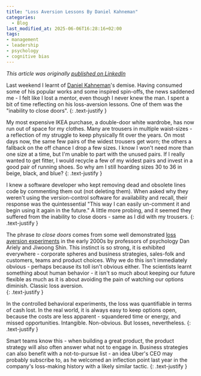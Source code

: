 ```yaml
---
title: "Loss Aversion Lessons By Daniel Kahneman"
categories:
  - Blog
last_modified_at: 2025-06-06T16:28:16+02:00
tags:
- management
- leadership
- psychology
- cognitive bias
---
```


*This article was originally [published on LinkedIn][li]*


Last weekend I learnt of [Daniel Kahneman][wiki]'s demise. Having consumed some of his popular works and some inspired spin-offs, the news saddened me - I felt like I lost a mentor, even though I never knew the man. I spent a bit of time reflecting on his loss-aversion lessons. One of them was the "inability to close doors".
{: .text-justify }

My most expensive IKEA purchase, a double-door white wardrobe, has now run out of space for my clothes. Many are trousers in multiple waist-sizes - a reflection of my struggle to keep physically fit over the years. On most days now, the same few pairs of the widest trousers get worn; the others a fallback on the off chance I drop a few sizes. I know I won't need more than one size at a time, but I'm unable to part with the unused pairs. If I really wanted to get fitter, I would recycle a few of my widest pairs and invest in a good pair of running shoes. So why am I still hoarding sizes 30 to 36 in beige, black, and blue?
{: .text-justify }

I knew a software developer who kept removing dead and obsolete lines code by commenting them out (not deleting them). When asked why they weren't using the version-control software for availability and recall, their response was the quintessential "This way I can easily un-comment it and begin using it again in the future." A little more probing, and it seemed they suffered from the inability to close doors - same as I did with my trousers.
{: .text-justify }

The phrase *to close doors* comes from some well demonstrated [loss aversion experiments][mit] in the early 2000s by professors of psychology Dan Ariely and Jiwoong Shin. This instinct is so strong, it is exhibited everywhere - corporate spheres and business strategies, sales-folk and customers, teams and product choices. Why we do this isn't immediately obvious - perhaps because its toll isn't obvious either. The scientists learnt something about human behavior - it isn't so much about keeping our future flexible as much as it is about avoiding the pain of watching our options diminish. Classic loss aversion.  
{: .text-justify }

In the controlled behavioral experiments, the loss was quantifiable in terms of cash lost. In the real world, it is always easy to keep options open, because the costs are less apparent - squandered time or energy, and missed opportunities. Intangible. Non-obvious. But losses, nevertheless.
{: .text-justify }

Smart teams know this - when building a great product, the product strategy will also often answer what not to engage in. Business strategies can also benefit with a not-to-pursue list - an idea Uber's CEO may probably subscribe to, as he welcomed an inflection point last year in the company's loss-making history with a likely similar tactic.
{: .text-justify }


[li]: https://www.linkedin.com/posts/cajetanrodrigues_danielkahneman-ikea-uber-activity-7182038619933589504-gOL0
[wiki]: https://en.wikipedia.org/wiki/Daniel_Kahneman
[mit]: https://web.mit.edu/ariely/www/MIT/Papers/doors.pdf
